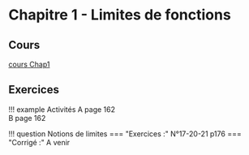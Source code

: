 # Chapitre 1 - Limites de fonctions

## Cours 

[cours Chap1](./Cours-Chap1.pdf)

## Exercices 
!!! example Activités 
    A page 162 <br>
    B page 162

!!! question Notions de limites
    ===  "Exercices  :"
        N°17-20-21 p176
    ===  "Corrigé :"
        A venir

